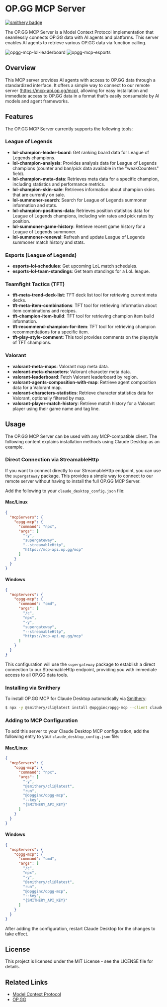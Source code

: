 # OP.GG MCP Server

[![smithery badge](https://smithery.ai/badge/@opgginc/opgg-mcp)](https://smithery.ai/server/@opgginc/opgg-mcp)

The OP.GG MCP Server is a Model Context Protocol implementation that seamlessly connects OP.GG data with AI agents and platforms. This server enables AI agents to retrieve various OP.GG data via function calling.

![opgg-mcp-lol-leaderboard](https://github.com/user-attachments/assets/e89a77e7-0b83-4e20-a660-b16aa2d03fe2)
![opgg-mcp-esports](https://github.com/user-attachments/assets/4e134577-57b6-4369-bb71-b72f1bebcdd8)

## Overview

This MCP server provides AI agents with access to OP.GG data through a standardized interface. It offers a simple way to connect to our remote server (https://mcp-api.op.gg/mcp), allowing for easy installation and immediate access to OP.GG data in a format that's easily consumable by AI models and agent frameworks.

## Features

The OP.GG MCP Server currently supports the following tools:

### League of Legends
- **lol-champion-leader-board**: Get ranking board data for League of Legends champions.
- **lol-champion-analysis**: Provides analysis data for League of Legends champions (counter and ban/pick data available in the "weakCounters" field).
- **lol-champion-meta-data**: Retrieves meta data for a specific champion, including statistics and performance metrics.
- **lol-champion-skin-sale**: Retrieves information about champion skins that are currently on sale.
- **lol-summoner-search**: Search for League of Legends summoner information and stats.
- **lol-champion-positions-data**: Retrieves position statistics data for League of Legends champions, including win rates and pick rates by position.
- **lol-summoner-game-history**: Retrieve recent game history for a League of Legends summoner.
- **lol-summoner-renewal**: Refresh and update League of Legends summoner match history and stats.

### Esports (League of Legends)
- **esports-lol-schedules**: Get upcoming LoL match schedules.
- **esports-lol-team-standings**: Get team standings for a LoL league.

### Teamfight Tactics (TFT)
- **tft-meta-trend-deck-list**: TFT deck list tool for retrieving current meta decks.
- **tft-meta-item-combinations**: TFT tool for retrieving information about item combinations and recipes.
- **tft-champion-item-build**: TFT tool for retrieving champion item build information.
- **tft-recommend-champion-for-item**: TFT tool for retrieving champion recommendations for a specific item.
- **tft-play-style-comment**: This tool provides comments on the playstyle of TFT champions.

### Valorant
- **valorant-meta-maps**: Valorant map meta data.
- **valorant-meta-characters**: Valorant character meta data.
- **valorant-leaderboard**: Fetch Valorant leaderboard by region.
- **valorant-agents-composition-with-map**: Retrieve agent composition data for a Valorant map.
- **valorant-characters-statistics**: Retrieve character statistics data for Valorant, optionally filtered by map.
- **valorant-player-match-history**: Retrieve match history for a Valorant player using their game name and tag line.

## Usage

The OP.GG MCP Server can be used with any MCP-compatible client. The following content explains installation methods using Claude Desktop as an example.

### Direct Connection via StreamableHttp

If you want to connect directly to our StreamableHttp endpoint, you can use the `supergateway` package. This provides a simple way to connect to our remote server without having to install the full OP.GG MCP Server.

Add the following to your `claude_desktop_config.json` file:

#### Mac/Linux

```json
{
  "mcpServers": {
    "opgg-mcp": {
      "command": "npx",
      "args": [
        "-y",
        "supergateway",
        "--streamableHttp",
        "https://mcp-api.op.gg/mcp"
      ]
    }
  }
}
```

#### Windows

```json
{
  "mcpServers": {
    "opgg-mcp": {
      "command": "cmd",
      "args": [
        "/c",
        "npx",
        "-y",
        "supergateway",
        "--streamableHttp",
        "https://mcp-api.op.gg/mcp"
      ]
    }
  }
}
```

This configuration will use the `supergateway` package to establish a direct connection to our StreamableHttp endpoint, providing you with immediate access to all OP.GG data tools.

### Installing via Smithery

To install OP.GG MCP for Claude Desktop automatically via [Smithery](https://smithery.ai/server/@opgginc/opgg-mcp):

```bash
$ npx -y @smithery/cli@latest install @opgginc/opgg-mcp --client claude --key {SMITHERY_API_KEY}
```

### Adding to MCP Configuration

To add this server to your Claude Desktop MCP configuration, add the following entry to your `claude_desktop_config.json` file:

#### Mac/Linux

```json
{
  "mcpServers": {
    "opgg-mcp": {
      "command": "npx",
      "args": [
        "-y",
        "@smithery/cli@latest",
        "run",
        "@opgginc/opgg-mcp",
        "--key",
        "{SMITHERY_API_KEY}"
      ]
    }
  }
}
```

#### Windows

```json
{
  "mcpServers": {
    "opgg-mcp": {
      "command": "cmd",
      "args": [
        "/c",
        "npx",
        "-y",
        "@smithery/cli@latest",
        "run",
        "@opgginc/opgg-mcp",
        "--key",
        "{SMITHERY_API_KEY}"
      ]
    }
  }
}
```

After adding the configuration, restart Claude Desktop for the changes to take effect.

## License

This project is licensed under the MIT License - see the LICENSE file for details.

## Related Links

- [Model Context Protocol](https://modelcontextprotocol.io)
- [OP.GG](https://op.gg)
